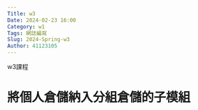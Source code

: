 ```yaml
---
Title: w3
Date: 2024-02-23 16:00
Category: w1
Tags: 網誌編寫
Slug: 2024-Spring-w3
Author: 41123105
---
```


w3課程

<!-- PELICAN_END_SUMMARY -->

# 將個人倉儲納入分組倉儲的子模組



 